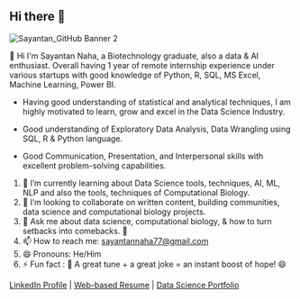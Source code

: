 ## Hi there 👋
![Sayantan_GitHub Banner 2](https://github.com/user-attachments/assets/d7069d16-df83-4763-a76c-e4f0ce9476da)

👋 Hi I'm Sayantan Naha, a Biotechnology graduate, also a data & AI enthusiast. Overall having 1 year of remote internship experience under various startups with good knowledge of Python, R, SQL, MS Excel, Machine Learning, Power BI.

- Having good understanding of statistical and analytical techniques, I am highly motivated to learn, grow and excel in the Data Science Industry.

- Good understanding of Exploratory Data Analysis, Data Wrangling using SQL, R & Python language.

- Good Communication, Presentation, and Interpersonal skills with excellent problem-solving capabilities.

1. 🌱 I’m currently learning about Data Science tools, techniques, AI, ML, NLP and also the tools, techniques of Computational Biology.
2. 👯 I’m looking to collaborate on written content, building communities, data science and computational biology projects.
3. 💬 Ask me about data science, computational biology, & how to turn setbacks into comebacks. 🚀
4. 📫 How to reach me: sayantannaha77@gmail.com
5. 😄 Pronouns: He/Him
6. ⚡ Fun fact : 🎼 A great tune + a great joke = an instant boost of hope! 😄

[LinkedIn Profile](https://www.linkedin.com/in/sayantann/) | [Web-based Resume](https://bold.pro/my/sayantan-naha-240923214510) | [Data Science Portfolio](https://www.datacamp.com/portfolio/sayantannaha6)
